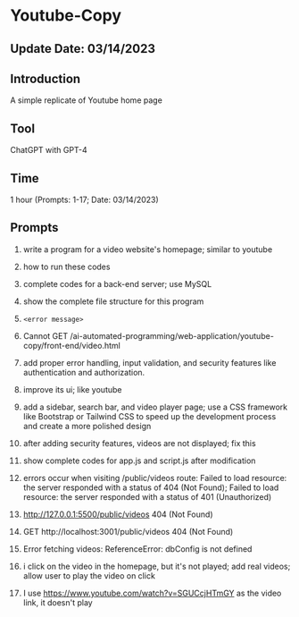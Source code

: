 # Youtube-Copy

## Update Date: 03/14/2023

## Introduction

A simple replicate of Youtube home page

## Tool

ChatGPT with GPT-4

## Time

1 hour (Prompts: 1-17; Date: 03/14/2023)

## Prompts

1. write a program for a video website's homepage; similar to youtube

2. how to run these codes

3. complete codes for a back-end server; use MySQL

4. show the complete file structure for this program

5. `<error message>`

6. Cannot GET /ai-automated-programming/web-application/youtube-copy/front-end/video.html

7. add proper error handling, input validation, and security features like authentication and authorization.

8. improve its ui; like youtube

9. add a sidebar, search bar, and video player page; use a CSS framework like Bootstrap or Tailwind CSS to speed up the development process and create a more polished design

10. after adding security features, videos are not displayed; fix this

11. show complete codes for app.js and script.js after modification

12. errors occur when visiting /public/videos route: Failed to load resource: the server responded with a status of 404 (Not Found); Failed to load resource: the server responded with a status of 401 (Unauthorized)

13. http://127.0.0.1:5500/public/videos 404 (Not Found)

14. GET http://localhost:3001/public/videos 404 (Not Found)

15. Error fetching videos: ReferenceError: dbConfig is not defined

16. i click on the video in the homepage, but it's not played; add real videos; allow user to play the video on click

17. I use https://www.youtube.com/watch?v=SGUCcjHTmGY as the video link, it doesn't play
